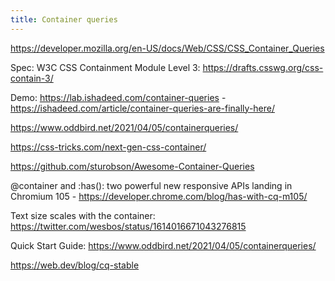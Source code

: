 ```yaml
---
title: Container queries
---
```


https://developer.mozilla.org/en-US/docs/Web/CSS/CSS_Container_Queries

Spec: W3C CSS Containment Module Level 3: https://drafts.csswg.org/css-contain-3/

Demo: https://lab.ishadeed.com/container-queries - https://ishadeed.com/article/container-queries-are-finally-here/

https://www.oddbird.net/2021/04/05/containerqueries/

https://css-tricks.com/next-gen-css-container/

https://github.com/sturobson/Awesome-Container-Queries

@container and :has(): two powerful new responsive APIs landing in Chromium 105 - https://developer.chrome.com/blog/has-with-cq-m105/

Text size scales with the container: https://twitter.com/wesbos/status/1614016671043276815

Quick Start Guide: https://www.oddbird.net/2021/04/05/containerqueries/

https://web.dev/blog/cq-stable
